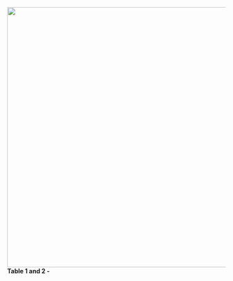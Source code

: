 <img src="https://user-images.githubusercontent.com/49490001/115525653-947a5400-a28f-11eb-94c0-b7c0f4269aab" width="600">
<div id="fig-caption">
<b> Table 1 and 2 -</b> 
</div>
